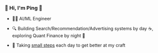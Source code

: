 ### 👋 Hi, I'm Ping 🍎  

- 🧑‍💻 AI/ML Engineer

- 🔍 Building Search/Recommendation/Advertising systems by day ☕️, exploring Quant Finance by night 🍷

- 🌱 Taking [small steps](https://github.com/cp2phi/small-steps) each day to get better at my craft  

<!--
**cp2phi/cp2phi** is a ✨ _special_ ✨ repository because its `README.md` (this file) appears on your GitHub profile.

Here are some ideas to get you started:

- 🔭 I’m currently working on ...
- 🌱 I’m currently learning ...
- 👯 I’m looking to collaborate on ...
- 🤔 I’m looking for help with ...
- 💬 Ask me about ...
- 📫 How to reach me: ...
- 😄 Pronouns: ...
- ⚡ Fun fact: ...
-->
